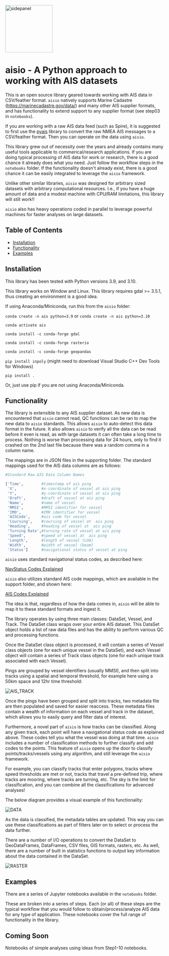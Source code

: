 <p align="left">
<img src="./aisio/supporting/icon.png" alt="sidepanel" width="150"  style="display: block; margin-right: auto;">
</p>

# aisio - A Python approach to working with AIS datasets

This is an open source library geared towards working with AIS data in CSV/feather format. `aisio` natively supports Marine Cadastre (https://marinecadastre.gov/data/) and many other AIS supplier formats, and has functionality to extend support to any supplier format (see step03 in `notebooks`).

If you are working with a raw AIS data feed (such as Spire), it is suggested to first use the [pyais](https://github.com/M0r13n/pyais) library to convert the raw NMEA AIS messages to a CSV/feather format. Then you can operate on the data using `aisio`.

This library grew out of necessity over the years and already contains many useful tools applicable to commerical/research applications. If you are doing typical processing of AIS data for work or research, there is a good chance it already does what you need. Just follow the workflow steps in the `notebooks` folder. If the functionality doesn't already exist, there is a good chance it can be easily integrated to leverage the `aisio` framework.

Unlike other similar libraries, `aisio` was designed for arbitrary sized datasets with arbitrary computational resources. I.e., if you have a huge amount of data and a modest machine with CPU/RAM limitations, this library will still work!!

`aisio` also has heavy operations coded in parallel to leverage powerful machines for faster analyses on large datasets.

## Table of Contents

<!--ts-->
   * [Installation](#installation)
   * [Functionality](#functionality)
   * [Examples](#examples)
<!--te-->

## Installation


This library has been tested with Python versions 3.9, and 3.10.

This library works on Window and Linux. This library requires gdal >= 3.5.1, thus creating an environment is a good idea.

If using Anaconda/Miniconda, run this from the `aisio` folder:

`conda create -n ais python=3.9`    or  `conda create -n ais python=3.10`

`conda activate ais`

`conda install -c conda-forge gdal`

`conda install -c conda-forge rasterio`

`conda install -c conda-forge geopandas`

`pip install inpoly` (might need to download Visual Studio C++ Dev Tools for Windows)

`pip install .` 

Or, just use pip if you are not using Anaconda/Miniconda.

## Functionality


The library is extensible to any AIS supplier dataset. As new data is encountered that `aisio` cannot read, QC functions can be ran to map the new data to `aisio` standards. This allows `aisio` to auto-detect this data format in the future. It also allows `aisio` to verify all the data can be read before it even is read, as with large datasets it can often take a long time to process. Nothing is worse than processing data for 24 hours, only to find it crashed on the 2nd last file because there was a random comma in a column name.

The mappings are in JSON files in the supporting folder. The standard mappings used for the AIS data columns are as follows:

```python
#Standard Raw AIS Data Column Names

['Time',        #timestamp of ais ping
 'X',           #x-coordinate of vessel at ais ping
 'Y',           #y-coordinate of vessel at ais ping
 'Draft',       #draft of vessel at ais ping
 'Name',        #name of vessel
 'MMSI',        #MMSI identifier for vessel
 'IMO',         #IMO identifier for vessel
 'AISCode',     #ais code for vessel
 'Coursing',    #coursing of vessel at  ais ping
 'Heading',     #heading of vessel at  ais ping
 'Turning Rate',#turning rate of vessel at ais ping
 'Speed',       #speed of vessel at  ais ping
 'Length',      #length of vessel (LOA)
 'Width',       #width of vessel (beam)
 'Status']      #navigational status of vessel at ping

```

`aisio` uses standard navigational status codes, as described here:

[NavStatus Codes Explained](https://help.marinetraffic.com/hc/en-us/articles/203990998-What-is-the-significance-of-the-AIS-Navigational-Status-Values-)

`aisio` also utilizes standard AIS code mappings, which are available in the support folder, and shown here:

[AIS Codes Explained](https://coast.noaa.gov/data/marinecadastre/ais/VesselTypeCodes2018.pdf)

The idea is that, regardless of how the data comes in, `aisio` will be able to map it to these standard formats and ingest it.

The library operates by using three main classes: DataSet, Vessel, and Track. The DataSet class wraps over your entire AIS dataset. This DataSet object holds a list of raw data files and has the ability to perform various QC and processing functions. 

Once the DataSet class object is processed, it will contain a series of Vessel class objects (one for each unique vessel in the DataSet), and each Vessel object will contain a series of Track class objects (one for each unique track associated with each Vessel).

Pings are grouped by vessel identifiers (usually MMSI), and then split into tracks using a spatial and temporal threshold, for example here using a 50km space and 12hr time threshold:

![AIS_TRACK](./aisio/supporting/ais_track.png)

Once the pings have been grouped and split into tracks, two metadata file are then populated and saved for easier reaccess. These metadata files contain a wealth of information on each vessel and track in the dataset, which allows you to easily query and filter data of interest.

Furthermore, a novel part of `aisio` is how tracks can be classified. Along any given track, each point will have a navigational status code as explained above. These codes tell you what the vessel was doing at that time. `aisio` includes a number of classification methods to further classify and add codes to the points. This feature of `aisio` opens up the door to classify points/tracks/vessels using any algorithm, and still leverage the `aisio` framework.

For example, you can classify tracks that enter polygons, tracks where speed thresholds are met or not, tracks that travel a pre-defined trip, where tracks are mooring, where tracks are turning, etc. The sky is the limit for classification, and you can combine all the classifications for advanced analyses!

The below diagram provides a visual example of this functionality:

![DATA](./aisio/supporting/data.png)


As the data is classified, the metadata tables are updated. This way you can use these classifications as part of filters later on to select or process the data further.

There are a number of I/O operations to convert the DataSet to GeoDataFrames, DataFrames, CSV files, GIS formats, rasters, etc. As well, there are a number of built in statistics functions to output key information about the data contained in the DataSet.

![RASTER](./aisio/supporting/raster.png)

## Examples

There are a series of Jupyter notebooks available in the `notebooks` folder.

These are broken into a series of steps. Each (or all) of these steps are the typical workflow that you would follow to obtain/process/analyze AIS data for any type of application. These notebooks cover the full range of functionality in the library.

## Coming Soon

Notebooks of simple analyses using ideas from Step1-10 notebooks.




